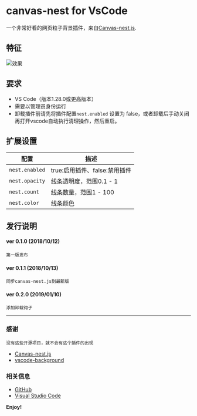 # canvas-nest for  VsCode

一个非常好看的网页粒子背景插件，来自[Canvas-nest.js](https://github.com/hustcc/canvas-nest.js).

## 特征

![效果](https://user-images.githubusercontent.com/14969576/46869498-a416b780-ce5e-11e8-9e14-e5ce925cbc25.gif)

## 要求

* VS Code（版本1.28.0或更高版本）
* 需要以管理员身份运行
* 卸载插件前请先将插件配置`nest.enabled` 设置为 false，或者卸载后手动关闭再打开vscode自动执行清理操作，然后重启。

## 扩展设置

|配置 | 描述
|-----|------------
|`nest.enabled`| true:启用插件、false:禁用插件
|`nest.opacity`| 线条透明度，范围0.1 - 1
|`nest.count`| 线条数量，范围1 - 100 
|`nest.color`| 线条颜色



## 发行说明

#### ver 0.1.0 (2018/10/12)
	第一版发布
#### ver 0.1.1 (2018/10/13)
	同步canvas-nest.js到最新版
#### ver 0.2.0 (2019/01/10)
	添加卸载钩子
-----------------------------------------------------------------------------------------------------------
### 感谢
	没有这些开源项目，就不会有这个插件的出现
* [Canvas-nest.js](https://github.com/hustcc/canvas-nest.js)
* [vscode-background](https://github.com/shalldie/vscode-background)

### 相关信息

* [GitHub](https://github.com/AShujiao/vscode-nest)
* [Visual Studio Code](https://marketplace.visualstudio.com/items?itemName=manasxx.nest)

**Enjoy!**
